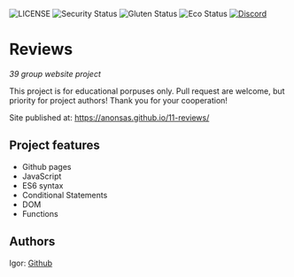 ![LICENSE](https://img.shields.io/badge/license-MIT-blue.svg?style=flat-square)
![Security Status](https://img.shields.io/security-headers?label=Security&url=https%3A%2F%2Fgithub.com&style=flat-square)
![Gluten Status](https://img.shields.io/badge/Gluten-Free-green.svg)
![Eco Status](https://img.shields.io/badge/ECO-Friendly-green.svg)
[![Discord](https://discord.com/api/guilds/571393319201144843/widget.png)](https://discord.gg/dRwW4rw)

# Reviews

_39 group website project_

This project is for educational porpuses only. Pull request are welcome, but priority for project authors! Thank you for your cooperation!

Site published at: https://anonsas.github.io/11-reviews/

## Project features

- Github pages
- JavaScript
- ES6 syntax
- Conditional Statements
- DOM
- Functions

## Authors

Igor: [Github](https://github.com/anonsas)
